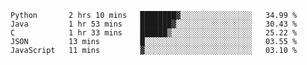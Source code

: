 
<!--START_SECTION:waka-->
```text
Python       2 hrs 10 mins   ████████▓░░░░░░░░░░░░░░░░   34.99 % 
Java         1 hr 53 mins    ███████▓░░░░░░░░░░░░░░░░░   30.43 % 
C            1 hr 33 mins    ██████▒░░░░░░░░░░░░░░░░░░   25.22 % 
JSON         13 mins         █░░░░░░░░░░░░░░░░░░░░░░░░   03.55 % 
JavaScript   11 mins         ▓░░░░░░░░░░░░░░░░░░░░░░░░   03.10 % 
```
<!--END_SECTION:waka-->

